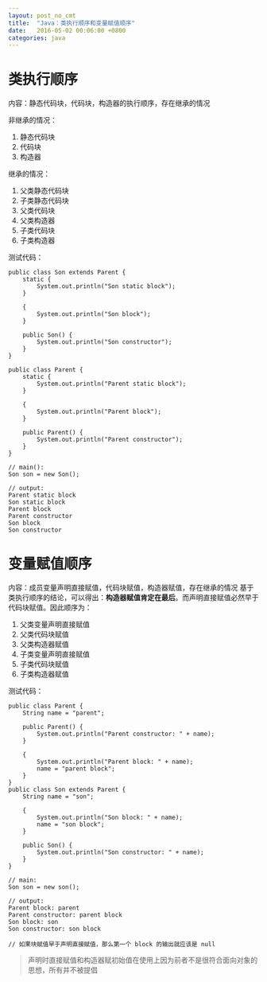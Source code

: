 ```yaml
---
layout: post_no_cmt
title:  "Java：类执行顺序和变量赋值顺序"
date:   2016-05-02 00:06:00 +0800
categories: java
---
```

# 类执行顺序
内容：静态代码块，代码块，构造器的执行顺序，存在继承的情况

非继承的情况：
1. 静态代码块
2. 代码块
3. 构造器

继承的情况：
1. 父类静态代码块
2. 子类静态代码块
3. 父类代码块
4. 父类构造器
5. 子类代码块
6. 子类构造器

测试代码：

```
public class Son extends Parent {
    static {
        System.out.println("Son static block");
    }

    {
        System.out.println("Son block");
    }

    public Son() {
        System.out.println("Son constructor");
    }
}

public class Parent {
    static {
        System.out.println("Parent static block");
    }

    {
        System.out.println("Parent block");
    }

    public Parent() {
        System.out.println("Parent constructor");
    }
}

// main():
Son son = new Son();

// output:
Parent static block
Son static block
Parent block
Parent constructor
Son block
Son constructor
```

# 变量赋值顺序
内容：成员变量声明直接赋值，代码块赋值，构造器赋值，存在继承的情况
基于类执行顺序的结论，可以得出：**构造器赋值肯定在最后**。而声明直接赋值必然早于代码块赋值。因此顺序为：

1. 父类变量声明直接赋值
2. 父类代码块赋值
3. 父类构造器赋值
4. 子类变量声明直接赋值
5. 子类代码块赋值
6. 子类构造器赋值


测试代码：

```
public class Parent {
    String name = "parent";

    public Parent() {
        System.out.println("Parent constructor: " + name);
    }

    {
        System.out.println("Parent block: " + name);
        name = "parent block";
    }
}
public class Son extends Parent {
    String name = "son";

    {
        System.out.println("Son block: " + name);
        name = "son block";
    }

    public Son() {
        System.out.println("Son constructor: " + name);
    }
}

// main:
Son son = new son();

// output:
Parent block: parent
Parent constructor: parent block
Son block: son
Son constructor: son block

// 如果块赋值早于声明直接赋值，那么第一个 block 的输出就应该是 null
```

> 声明时直接赋值和构造器赋初始值在使用上因为前者不是很符合面向对象的思想，所有并不被提倡

